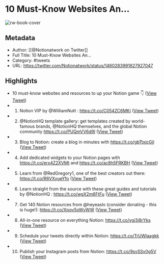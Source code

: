# 10 Must-Know Websites An...

![rw-book-cover](https://pbs.twimg.com/profile_images/1427690862490890246/ohuRc6oe.jpg)

## Metadata
- Author: [[@Notionatwork on Twitter]]
- Full Title: 10 Must-Know Websites An...
- Category: #tweets
- URL: https://twitter.com/Notionatwork/status/1460283991827927047

## Highlights
- 10 must-know websites and resources to up your Notion game 👇 ([View Tweet](https://twitter.com/Notionatwork/status/1460283991827927047))
- 1. Notion VIP by @WilliamNutt : https://t.co/C054ZC6MKi ([View Tweet](https://twitter.com/Notionatwork/status/1460283999780315144))
- 2. @NotionHQ template gallery: get templates created by world-famous brands, @NotionHQ themselves, and the global Notion community https://t.co/PUQmVV6d9I ([View Tweet](https://twitter.com/Notionatwork/status/1460284001604849665))
- 3. Blog to Notion: create a blog in minutes with https://t.co/gbTtxjcGjI ([View Tweet](https://twitter.com/Notionatwork/status/1460284003567783937))
- 4. Add dedicated widgets to your Notion pages with https://t.co/erx4Z2XVMt and https://t.co/ac8h5FRKBH ([View Tweet](https://twitter.com/Notionatwork/status/1460284006612840451))
- 5. Learn from @RedGregory1, one of the best creators out there: https://t.co/R6VXyueYfo ([View Tweet](https://twitter.com/Notionatwork/status/1460284009251057667))
- 6. Learn straight from the source with these great guides and tutorials by @NotionHQ : https://t.co/wgX2m6FtFu ([View Tweet](https://twitter.com/Notionatwork/status/1460284011096547339))
- 7. Get 140 Notion resources from @heyeaslo (consider donating - this is huge!): https://t.co/Xpov5oWvWW ([View Tweet](https://twitter.com/Notionatwork/status/1460284013248233486))
- 8. All-in-one resource on everything Notion: https://t.co/vgj3j8rYks ([View Tweet](https://twitter.com/Notionatwork/status/1460284015227936773))
- 9. Schedule your tweets directly within Notion: https://t.co/TrUWlaagkk ([View Tweet](https://twitter.com/Notionatwork/status/1460284017337683978))
- 10. Publish your Instagram posts from Notion: https://t.co/9svSSv0g5V ([View Tweet](https://twitter.com/Notionatwork/status/1460284019397038080))
